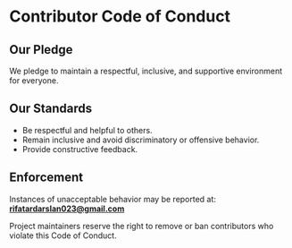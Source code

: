 # Contributor Code of Conduct

## Our Pledge
We pledge to maintain a respectful, inclusive, and supportive environment for everyone.

## Our Standards
- Be respectful and helpful to others.
- Remain inclusive and avoid discriminatory or offensive behavior.
- Provide constructive feedback.

## Enforcement
Instances of unacceptable behavior may be reported at:
[**rifatardarslan023@gmail.com**](mailto:rifatardarslan023@gmail.com)

Project maintainers reserve the right to remove or ban contributors who violate this Code of Conduct.